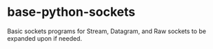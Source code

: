 # base-python-sockets
Basic sockets programs for Stream, Datagram, and Raw sockets to be expanded upon if needed.
